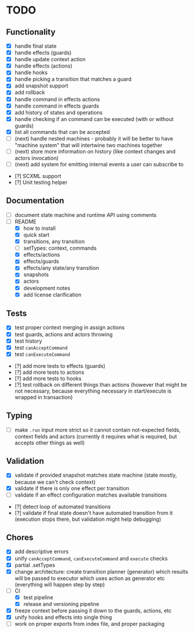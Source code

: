 # TODO

## Functionality

- [x] handle final state
- [x] handle effects (guards)
- [x] handle update context action
- [x] handle effects (actions)
- [x] handle hooks
- [x] handle picking a transition that matches a guard
- [x] add snapshot support
- [x] add rollback
- [x] handle command in effects actions
- [x] handle command in effects guards
- [x] add history of states and operations
- [x] handle checking if an command can be executed (with or without guards)
- [x] list all commands that can be accepted
- [ ] (next) handle nested machines - probably it will be better to have "machine system" that will intertwine two machines together
- [ ] (next) store more information on history (like context changes and actors invocation)
- [ ] (next) add system for emitting internal events a user can subscribe to
- [?] SCXML support
- [?] Unit testing helper

## Documentation

- [ ] document state machine and runtime API using comments
- [ ] README
  - [x] how to install
  - [x] quick start
  - [x] transitions, any transition
  - [ ] setTypes: context, commands
  - [x] effects/actions
  - [x] effects/guards
  - [x] effects/any state/any transition
  - [x] snapshots
  - [x] actors
  - [x] development notes
  - [x] add license clarification

## Tests

- [x] test proper context merging in assign actions
- [x] test guards, actions and actors throwing
- [x] test history
- [x] test `canAcceptCommand`
- [x] test `canExecuteCommand`
- [?] add more tests to effects (guards)
- [?] add more tests to actions
- [?] add more tests to hooks 
- [?] test rollback on different things than actions (however that might be not necessary, because everything necessary in start/execute is wrapped in transaction)

## Typing

- [ ] make `.run` input more strict so it cannot contain not-expected fields, context fields and actors (currently it requires what is required, but accepts other things as well)

## Validation

- [x] validate if provided snapshot matches state machine (state mostly, because we can't check context)
- [x] validate if there is only one effect per transition
- [ ] validate if an effect configuration matches available transitions
- [?] detect loop of automated transitions
- [?] validate if final state doesn't have automated transition from it (execution stops there, but validation might help debugging) 

## Chores

- [x] add descriptive errors
- [x] unify `canAcceptCommand`, `canExecuteCommand` and `execute` checks
- [x] partial .setTypes
- [x] change architecture: create transition planner (generator) which results will be passed to executor which uses action as generator etc (everything will happen step by step)
- [ ] CI
  - [x] test pipeline
  - [x] release and versioning pipeline
- [x] freeze context before passing it down to the guards, actions, etc
- [x] unify hooks and effects into single thing
- [ ] work on proper exports from index file, and proper packaging
